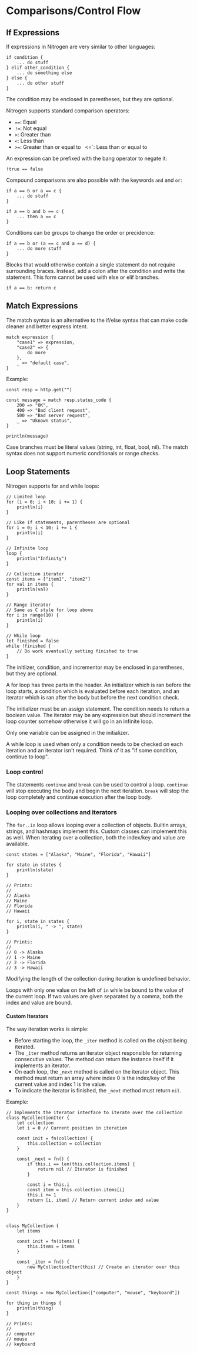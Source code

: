 # Comparisons/Control Flow

## If Expressions
If expressions in Nitrogen are very similar to other languages:

```
if condition {
    ... do stuff
} elif other_condition {
    ... do something else
} else {
    ... do other stuff
}
```

The condition may be enclosed in parentheses, but they are optional.

Nitrogen supports standard comparison operators:

- `==`: Equal
- `!=`: Not equal
- `>`: Greater than
- `<`: Less than
- `>=`: Greater than or equal to ` `<=`: Less than or equal to

An expression can be prefixed with the bang operator to negate it:

```
!true == false
```

Compound comparisons are also possible with the keywords `and` and `or`:

```
if a == b or a == c {
    ... do stuff
}

if a == b and b == c {
    ... then a == c
}
```

Conditions can be groups to change the order or precidence:

```
if a == b or (a == c and a == d) {
    ... do more stuff
}
```

Blocks that would otherwise contain a single statement do not require
surrounding braces. Instead, add a colon after the condition and write the
statement. This form cannot be used with else or elif branches.

```
if a == b: return c
```

## Match Expressions

The match syntax is an alternative to the if/else syntax that can make code
cleaner and better express intent.

```
match expression {
    "case1" => expression,
    "case2" => {
        do more
    },
    _ => "default case",
}
```

Example:

```
const resp = http.get("")

const message = match resp.status_code {
    200 => "OK",
    400 => "Bad client request",
    500 => "Bad server request",
    _ => "Uknown status",
}

println(message)
```

Case branches must be literal values (string, int, float, bool, nil). The match
syntax does not support numeric conditionals or range checks.

## Loop Statements

Nitrogen supports for and while loops:

```
// Limited loop
for (i = 0; i < 10; i += 1) {
    println(i)
}

// Like if statements, parentheses are optional
for i = 0; i < 10; i += 1 {
    println(i)
}

// Infinite loop
loop {
    println("Infinity")
}

// Collection iterator
const items = ["item1", "item2"]
for val in items {
    println(val)
}

// Range iterator
// Same as C style for loop above
for i in range(10) {
    println(i)
}

// While loop
let finished = false
while !finished {
    // Do work eventually setting finished to true
}
```

The initlizer, condition, and incrementor may be enclosed in parentheses, but
they are optional.

A for loop has three parts in the header. An initializer which is ran before the
loop starts, a condition which is evaluated before each iteration, and an
iterator which is ran after the body but before the next condition check.

The initializer must be an assign statement. The condition needs to return a
boolean value. The iterator may be any expression but should increment the loop
counter somehow otherwise it will go in an infinite loop.

Only one variable can be assigned in the initializer.

A while loop is used when only a condition needs to be checked on each iteration
and an iterator isn't required. Think of it as "if some condition, continue to
loop".

### Loop control

The statements `continue` and `break` can be used to control a loop. `continue`
will stop executing the body and begin the next iteration. `break` will stop the
loop completely and continue execution after the loop body.

### Looping over collections and iterators

The `for..in` loop allows looping over a collection of objects. Builtin arrays,
strings, and hashmaps implement this. Custom classes can implement this as well.
When iterating over a collection, both the index/key and value are available.

```
const states = ["Alaska", "Maine", "Florida", "Hawaii"]

for state in states {
    println(state)
}

// Prints:
//
// Alaska
// Maine
// Florida
// Hawaii

for i, state in states {
    println(i, " -> ", state)
}

// Prints:
//
// 0 -> Alaska
// 1 -> Maine
// 2 -> Florida
// 3 -> Hawaii
```

Modifying the length of the collection during iteration is undefined behavior.

Loops with only one value on the left of `in` while be bound to the value of the
current loop. If two values are given separated by a comma, both the index and
value are bound.

#### Custom Iterators

The way iteration works is simple:

- Before starting the loop, the `_iter` method is called on the object being
  iterated.
- The `_iter` method returns an iterator object responsible for returning
  consecutive values. The method can return the instance itself if it implements
  an iterator.
- On each loop, the `_next` method is called on the iterator object. This method
  must return an array where index 0 is the index/key of the current value and
  index 1 is the value.
- To indicate the iterator is finished, the `_next` method must return `nil`.

Example:

```
// Implements the iterator interface to iterate over the collection
class MyCollectionIter {
    let collection
    let i = 0 // Current position in iteration

    const init = fn(collection) {
        this.collection = collection
    }

    const _next = fn() {
        if this.i == len(this.collection.items) {
            return nil // Iterator is finished
        }

        const i = this.i
        const item = this.collection.items[i]
        this.i += 1
        return [i, item] // Return current index and value
    }
}


class MyCollection {
    let items

    const init = fn(items) {
        this.items = items
    }

    const _iter = fn() {
        new MyCollectionIter(this) // Create an iterator over this object
    }
}

const things = new MyCollection(["computer", "mouse", "keyboard"])

for thing in things {
    println(thing)
}

// Prints:
//
// computer
// mouse
// keyboard
```
